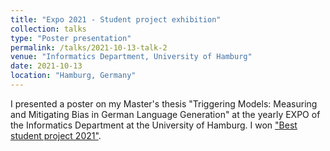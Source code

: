 ```yaml
---
title: "Expo 2021 - Student project exhibition"
collection: talks
type: "Poster presentation"
permalink: /talks/2021-10-13-talk-2
venue: "Informatics Department, University of Hamburg"
date: 2021-10-13
location: "Hamburg, Germany"
---
```


I presented a poster on my Master's thesis "Triggering Models: Measuring and Mitigating Bias in German Language Generation" at the yearly EXPO of the Informatics Department at the University of Hamburg. I won ["Best student project 2021"](https://www.inf.uni-hamburg.de/en/inst/ab/lt/home/news/202110-expo.html).

<embed data="files/EXPO-Poster-AngelieKraft.pdf" type="application/pdf" width="100%"> 
